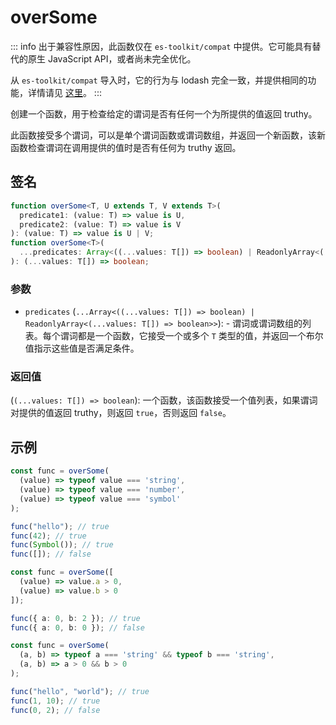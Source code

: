 # overSome

::: info
出于兼容性原因，此函数仅在 `es-toolkit/compat` 中提供。它可能具有替代的原生 JavaScript API，或者尚未完全优化。

从 `es-toolkit/compat` 导入时，它的行为与 lodash 完全一致，并提供相同的功能，详情请见 [这里](../../../compatibility.md)。
:::

创建一个函数，用于检查给定的谓词是否有任何一个为所提供的值返回 truthy。

此函数接受多个谓词，可以是单个谓词函数或谓词数组，并返回一个新函数，该新函数检查谓词在调用提供的值时是否有任何为 truthy 返回。

## 签名

```typescript
function overSome<T, U extends T, V extends T>(
  predicate1: (value: T) => value is U,
  predicate2: (value: T) => value is V
): (value: T) => value is U | V;
function overSome<T>(
  ...predicates: Array<((...values: T[]) => boolean) | ReadonlyArray<(...values: T[]) => boolean>>
): (...values: T[]) => boolean;
```

### 参数

- `predicates` (`...Array<((...values: T[]) => boolean) | ReadonlyArray<(...values: T[]) => boolean>>`): -
  谓词或谓词数组的列表。每个谓词都是一个函数，它接受一个或多个 `T` 类型的值，并返回一个布尔值指示这些值是否满足条件。

### 返回值

(`(...values: T[]) => boolean`): 一个函数，该函数接受一个值列表，如果谓词对提供的值返回 truthy，则返回 `true`，否则返回 `false`。

## 示例

```typescript
const func = overSome(
  (value) => typeof value === 'string',
  (value) => typeof value === 'number',
  (value) => typeof value === 'symbol'
);

func("hello"); // true
func(42); // true
func(Symbol()); // true
func([]); // false

const func = overSome([
  (value) => value.a > 0,
  (value) => value.b > 0
]);

func({ a: 0, b: 2 }); // true
func({ a: 0, b: 0 }); // false

const func = overSome(
  (a, b) => typeof a === 'string' && typeof b === 'string',
  (a, b) => a > 0 && b > 0
);

func("hello", "world"); // true
func(1, 10); // true
func(0, 2); // false
```
